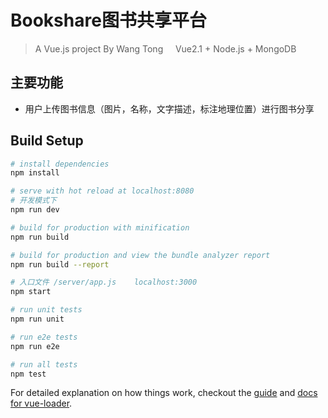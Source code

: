 # Bookshare图书共享平台

> A Vue.js project By Wang Tong         
> Vue2.1 + Node.js + MongoDB

## 主要功能     

* 用户上传图书信息（图片，名称，文字描述，标注地理位置）进行图书分享


## Build Setup

``` bash
# install dependencies
npm install

# serve with hot reload at localhost:8080   
# 开发模式下
npm run dev

# build for production with minification
npm run build

# build for production and view the bundle analyzer report
npm run build --report  

# 入口文件 /server/app.js    localhost:3000  
npm start   

# run unit tests
npm run unit

# run e2e tests
npm run e2e

# run all tests
npm test
```

For detailed explanation on how things work, checkout the [guide](http://vuejs-templates.github.io/webpack/) and [docs for vue-loader](http://vuejs.github.io/vue-loader).
